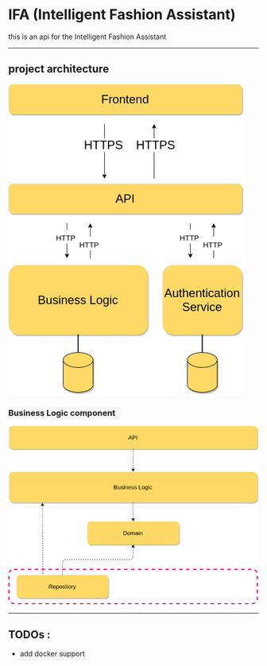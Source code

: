 # IFA (Intelligent Fashion Assistant)

this is an api for the Intelligent Fashion Assistant

--- 

## project architecture 

![architecture](./docs/IFA_Diagrams-component.drawio.png)

### Business Logic component

![architecture](./docs/IFA_Diagrams-BL.drawio.png)

--- 

## TODOs : 
- add docker support 
